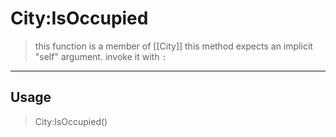# City:IsOccupied
> this function is a member of [[City]]
> this method expects an implicit "self" argument. invoke it with `:`
-----
## Usage
> City:IsOccupied()
